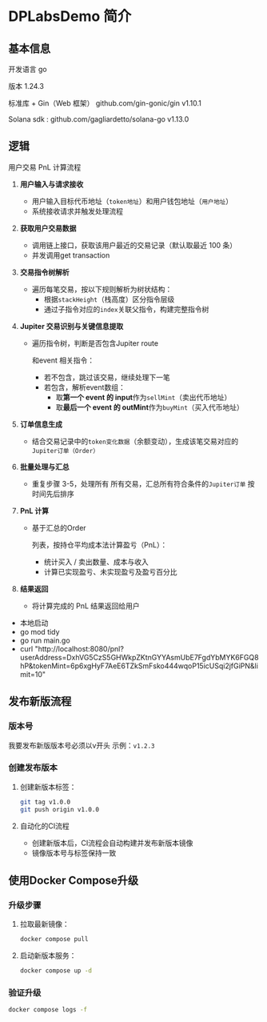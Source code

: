 # DPLabsDemo 简介

## 基本信息

开发语言 go

版本 1.24.3

标准库 + Gin（Web 框架） github.com/gin-gonic/gin v1.10.1

Solana sdk : github.com/gagliardetto/solana-go v1.13.0

## 逻辑

用户交易 PnL 计算流程

1. **用户输入与请求接收**

   - 用户输入目标代币地址（`token地址`）和用户钱包地址（`用户地址`）
   - 系统接收请求并触发处理流程

2. **获取用户交易数据**

   - 调用链上接口，获取该用户最近的交易记录（默认取最近 100 条）
   - 并发调用get transaction

3. **交易指令树解析**

   - 遍历每笔交易，按以下规则解析为树状结构：
     - 根据`stackHeight`（栈高度）区分指令层级
     - 通过子指令对应的`index`关联父指令，构建完整指令树

4. **Jupiter 交易识别与关键信息提取**

   - 遍历指令树，判断是否包含Jupiter route

     和event 相关指令：

     - 若不包含，跳过该交易，继续处理下一笔
     - 若包含，解析event数组：
       - 取**第一个 event 的 input**作为`sellMint`（卖出代币地址）
       - 取**最后一个 event 的 outMint**作为`buyMint`（买入代币地址）

5. **订单信息生成**

   - 结合交易记录中的`token变化数据`（余额变动），生成该笔交易对应的`Jupiter订单（Order）`

6. **批量处理与汇总**

   - 重复步骤 3-5，处理所有 所有交易，汇总所有符合条件的`Jupiter订单`
     按时间先后排序

7. **PnL 计算**

   - 基于汇总的Order

     列表，按持仓平均成本法计算盈亏（PnL）：

     - 统计买入 / 卖出数量、成本与收入
     - 计算已实现盈亏、未实现盈亏及盈亏百分比

8. **结果返回**

   - 将计算完成的 PnL 结果返回给用户

- 本地启动
- go mod tidy
- go run main.go
- curl "http://localhost:8080/pnl?userAddress=DxhVG5CzS5GHWkpZKtnGYYAsmUbE7FgdYbMYK6FGQ8hP&tokenMint=6p6xgHyF7AeE6TZkSmFsko444wqoP15icUSqi2jfGiPN&limit=10"

## 发布新版流程

### 版本号

我要发布新版版本号必须以v开头
示例：`v1.2.3`

### 创建发布版本

1. 创建新版本标签：

   ```bash
   git tag v1.0.0
   git push origin v1.0.0
   ```

2. 自动化的CI流程
   - 创建新版本后，CI流程会自动构建并发布新版本镜像
   - 镜像版本号与标签保持一致

## 使用Docker Compose升级

### 升级步骤

1. 拉取最新镜像：

   ```bash
   docker compose pull
   ```

2. 启动新版本服务：

   ```bash
   docker compose up -d
   ```

### 验证升级

```bash
docker compose logs -f
```
